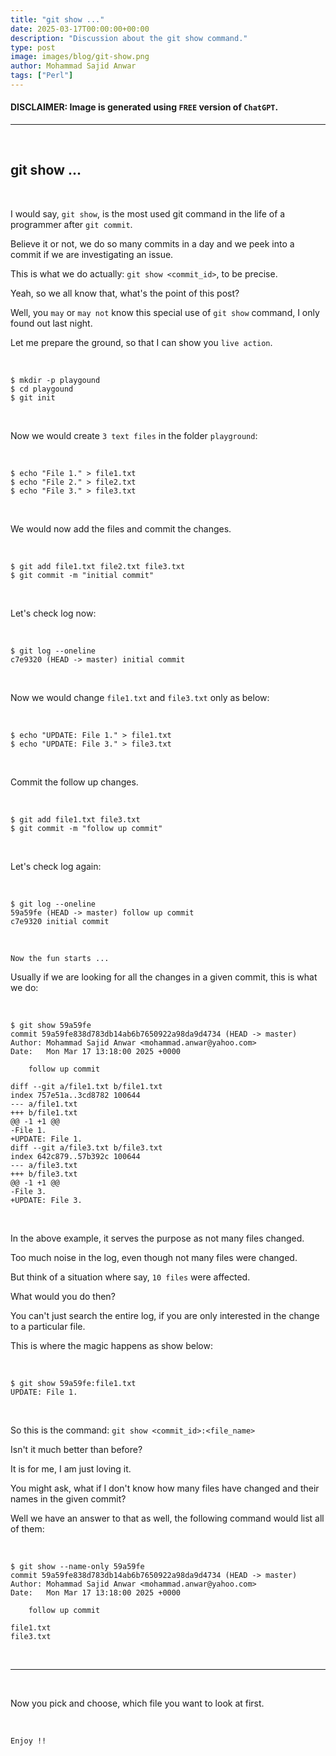 ```yaml
---
title: "git show ..."
date: 2025-03-17T00:00:00+00:00
description: "Discussion about the git show command."
type: post
image: images/blog/git-show.png
author: Mohammad Sajid Anwar
tags: ["Perl"]
---
```


#### **DISCLAIMER:** Image is generated using `FREE` version of `ChatGPT`.
***

<br>

## git show ...

<br>

I would say, `git show`, is the most used git command in the life of a programmer after `git commit`.

Believe it or not, we do so many commits in a day and we peek into a commit if we are investigating an issue.

This is what we do actually: `git show <commit_id>`, to be precise.

Yeah, so we all know that, what's the point of this post?

Well, you `may` or `may not` know this special use of `git show` command, I only found out last night.

Let me prepare the ground, so that I can show you `live action`.

<br>

    $ mkdir -p playgound
    $ cd playgound
    $ git init

<br>

Now we would create `3 text files` in the folder `playground`:

<br>

    $ echo "File 1." > file1.txt
    $ echo "File 2." > file2.txt
    $ echo "File 3." > file3.txt

<br>

We would now add the files and commit the changes.

<br>

    $ git add file1.txt file2.txt file3.txt
    $ git commit -m "initial commit"

<br>

Let's check log now:

<br>

    $ git log --oneline
    c7e9320 (HEAD -> master) initial commit

<br>

Now we would change `file1.txt` and `file3.txt` only as below:

<br>

    $ echo "UPDATE: File 1." > file1.txt
    $ echo "UPDATE: File 3." > file3.txt

<br>

Commit the follow up changes.

<br>

    $ git add file1.txt file3.txt
    $ git commit -m "follow up commit"

<br>

Let's check log again:

<br>

    $ git log --oneline
    59a59fe (HEAD -> master) follow up commit
    c7e9320 initial commit

<br>

`Now the fun starts ...`

Usually if we are looking for all the changes in a given commit, this is what we do:

<br>

    $ git show 59a59fe
    commit 59a59fe838d783db14ab6b7650922a98da9d4734 (HEAD -> master)
    Author: Mohammad Sajid Anwar <mohammad.anwar@yahoo.com>
    Date:   Mon Mar 17 13:18:00 2025 +0000

        follow up commit

    diff --git a/file1.txt b/file1.txt
    index 757e51a..3cd8782 100644
    --- a/file1.txt
    +++ b/file1.txt
    @@ -1 +1 @@
    -File 1.
    +UPDATE: File 1.
    diff --git a/file3.txt b/file3.txt
    index 642c879..57b392c 100644
    --- a/file3.txt
    +++ b/file3.txt
    @@ -1 +1 @@
    -File 3.
    +UPDATE: File 3.

<br>

In the above example, it serves the purpose as not many files changed.

Too much noise in the log, even though not many files were changed.

But think of a situation where say, `10 files` were affected.

What would you do then?

You can't just search the entire log, if you are only interested in the change to a particular file.

This is where the magic happens as show below:

<br>

    $ git show 59a59fe:file1.txt
    UPDATE: File 1.

<br>

So this is the command: `git show <commit_id>:<file_name>`

Isn't it much better than before?

It is for me, I am just loving it.

You might ask, what if I don't know how many files have changed and their names in the given commit?

Well we have an answer to that as well, the following command would list all of them:

<br>

    $ git show --name-only 59a59fe
    commit 59a59fe838d783db14ab6b7650922a98da9d4734 (HEAD -> master)
    Author: Mohammad Sajid Anwar <mohammad.anwar@yahoo.com>
    Date:   Mon Mar 17 13:18:00 2025 +0000

        follow up commit

    file1.txt
    file3.txt

<br>

***

<br>

Now you pick and choose, which file you want to look at first.

<br>

`Enjoy !!`
